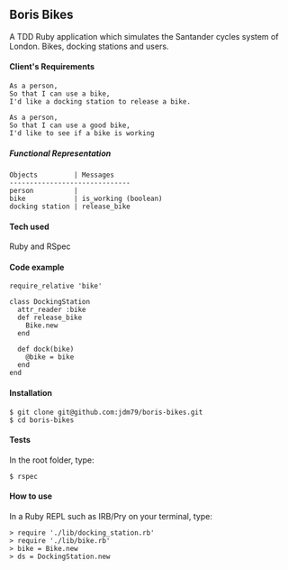 ## Boris Bikes

A TDD Ruby application which simulates the Santander cycles system of London. Bikes, docking stations and users.

#### Client's Requirements

```
As a person,
So that I can use a bike,
I'd like a docking station to release a bike.

As a person,
So that I can use a good bike,
I'd like to see if a bike is working
```
##### Functional Representation
```
Objects         | Messages
------------------------------
person          |
bike            | is_working (boolean)
docking station | release_bike
```

#### Tech used

Ruby and RSpec

#### Code example
```
require_relative 'bike'

class DockingStation
  attr_reader :bike
  def release_bike
    Bike.new
  end

  def dock(bike)
    @bike = bike
  end
end
```

#### Installation
```
$ git clone git@github.com:jdm79/boris-bikes.git
$ cd boris-bikes
```

#### Tests

In the root folder, type:
```
$ rspec
```

#### How to use

In a Ruby REPL such as IRB/Pry on your terminal, type:
```
> require './lib/docking_station.rb'
> require './lib/bike.rb'
> bike = Bike.new
> ds = DockingStation.new
```